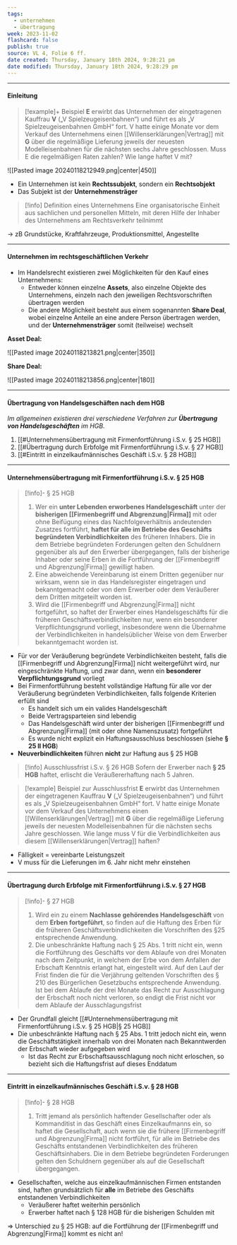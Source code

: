 ```yaml
---
tags:
  - unternehmen
  - übertragung
week: 2023-11-02
flashcard: false
publish: true
source: VL 4, Folie 6 ff.
date created: Thursday, January 18th 2024, 9:28:21 pm
date modified: Thursday, January 18th 2024, 9:28:29 pm
---
```

***
#### Einleitung

> [!example]+ Beispiel 
> **E** erwirbt das Unternehmen der eingetragenen Kauffrau **V** („V Spielzeugeisenbahnen“) und führt es als „V Spielzeugeisenbahnen GmbH“ fort. V hatte einige Monate vor dem Verkauf des Unternehmens einen [[Willenserklärungen|Vertrag]] mit **G** über die regelmäßige Lieferung jeweils der neuesten Modelleisenbahnen für die nächsten sechs Jahre geschlossen. Muss E die regelmäßigen Raten zahlen? Wie lange haftet V mit?

![[Pasted image 20240118212949.png|center|450]]

- Ein Unternehmen ist kein **Rechtssubjekt**, sondern ein **Rechtsobjekt**
- Das Subjekt ist der **Unternehmensträger**

> [!info] Definition eines Unternehmens 
> Eine organisatorische Einheit aus sachlichen und personellen Mitteln, mit deren Hilfe der Inhaber des Unternehmens am Rechtsverkehr teilnimmt 

→ zB Grundstücke, Kraftfahrzeuge, Produktionsmittel, Angestellte

***
#### Unternehmen im rechtsgeschäftlichen Verkehr

- Im Handelsrecht existieren zwei Möglichkeiten für den Kauf eines Unternehmens:
	- Entweder können einzelne **Assets**, also einzelne Objekte des Unternehmens, einzeln nach den jeweiligen Rechtsvorschriften übertragen werden
	- Die andere Möglichkeit besteht aus einem sogenannten **Share Deal**, wobei einzelne Anteile an eine andere Person übertragen werden, und der **Unternehmensträger** somit (teilweise) wechselt

**Asset Deal:**

![[Pasted image 20240118213821.png|center|350]]

**Share Deal:**

![[Pasted image 20240118213856.png|center|180]]

***
#### Übertragung von Handelsgeschäften nach dem HGB

*Im allgemeinen existieren drei verschiedene Verfahren zur **Übertragung von Handelsgeschäften** im HGB.*

1. [[#Unternehmensübertragung mit Firmenfortführung i.S.v. § 25 HGB]]
2. [[#Übertragung durch Erbfolge mit Firmenfortführung i.S.v. § 27 HGB]]
3. [[#Eintritt in einzelkaufmännisches Geschäft i.S.v. § 28 HGB]]

***
#### Unternehmensübertragung mit Firmenfortführung i.S.v. § 25 HGB

> [!info]- § 25 HGB 
> 1. Wer ein **unter Lebenden erworbenes Handelsgeschäft** unter der **bisherigen [[Firmenbegriff und Abgrenzung|Firma]]** mit oder ohne Beifügung eines das Nachfolgeverhältnis andeutenden Zusatzes fortführt, **haftet für alle im Betriebe des Geschäfts begründeten Verbindlichkeiten** des früheren Inhabers. Die in dem Betriebe begründeten Forderungen gelten den Schuldnern gegenüber als auf den Erwerber übergegangen, falls der bisherige Inhaber oder seine Erben in die Fortführung der [[Firmenbegriff und Abgrenzung|Firma]] gewilligt haben.
> 2. Eine abweichende Vereinbarung ist einem Dritten gegenüber nur wirksam, wenn sie in das Handelsregister eingetragen und bekanntgemacht oder von dem Erwerber oder dem Veräußerer dem Dritten mitgeteilt worden ist.
> 3. Wird die [[Firmenbegriff und Abgrenzung|Firma]] nicht fortgeführt, so haftet der Erwerber eines Handelsgeschäfts für die früheren Geschäftsverbindlichkeiten nur, wenn ein besonderer Verpflichtungsgrund vorliegt, insbesondere wenn die Übernahme der Verbindlichkeiten in handelsüblicher Weise von dem Erwerber bekanntgemacht worden ist.

- Für vor der Veräußerung begründete Verbindlichkeiten besteht, falls die [[Firmenbegriff und Abgrenzung|Firma]] nicht weitergeführt wird, nur eingeschränkte Haftung, und zwar dann, wenn ein **besonderer Verpflichtungsgrund** vorliegt
- Bei Firmenfortführung besteht vollständige Haftung für alle vor der Veräußerung begründeten Verbindlichkeiten, falls folgende Kriterien erfüllt sind
	- Es handelt sich um ein valides Handelsgeschäft
	- Beide Vertragsparteien sind lebendig
	- Das Handelsgeschäft wird unter der bisherigen [[Firmenbegriff und Abgrenzung|Firma]] (mit oder ohne Namenszusatz) fortgeführt
	- Es wurde nicht explizit ein Haftungsausschluss beschlossen (siehe **§ 25 II HGB**)
- **Neuverbindlichkeiten** führen **nicht** zur Haftung aus § 25 HGB

> [!info] Ausschlussfrist i.S.v. § 26 HGB 
> Sofern der Erwerber nach **§ 25 HGB** haftet, erlischt die Veräußererhaftung nach 5 Jahren.

> [!example] Beispiel zur Ausschlussfrist 
> **E** erwirbt das Unternehmen der eingetragenen Kauffrau **V** („V Spielzeugeisenbahnen“) und führt es als „V Spielzeugeisenbahnen GmbH“ fort. V hatte einige Monate vor dem Verkauf des Unternehmens einen [[Willenserklärungen|Vertrag]] mit **G** über die regelmäßige Lieferung jeweils der neuesten Modelleisenbahnen für die nächsten sechs Jahre geschlossen. Wie lange muss V für die Verbindlichkeiten aus diesem [[Willenserklärungen|Vertrag]] haften?

- Fälligkeit = vereinbarte Leistungszeit
- V muss für die Lieferungen im 6. Jahr nicht mehr einstehen

***
#### Übertragung durch Erbfolge mit Firmenfortführung i.S.v. § 27 HGB

> [!info]- § 27 HGB 
> 1. Wird ein zu einem **Nachlasse gehörendes Handelsgeschäft** von dem **Erben fortgeführt**, so finden auf die Haftung des Erben für die früheren Geschäftsverbindlichkeiten die Vorschriften des §25 entsprechende Anwendung.
> 2. Die unbeschränkte Haftung nach § 25 Abs. 1 tritt nicht ein, wenn die Fortführung des Geschäfts vor dem Ablaufe von drei Monaten nach dem Zeitpunkt, in welchem der Erbe von dem Anfallen der Erbschaft Kenntnis erlangt hat, eingestellt wird. Auf den Lauf der Frist finden die für die Verjährung geltenden Vorschriften des § 210 des Bürgerlichen Gesetzbuchs entsprechende Anwendung. Ist bei dem Ablaufe der drei Monate das Recht zur Ausschlagung der Erbschaft noch nicht verloren, so endigt die Frist nicht vor dem Ablaufe der Ausschlagungsfrist

- Der Grundfall gleicht [[#Unternehmensübertragung mit Firmenfortführung i.S.v. § 25 HGB|§ 25 HGB]]
- Die unbeschränkte Haftung nach § 25 Abs. 1 tritt jedoch nicht ein, wenn die Geschäftstätigkeit innerhalb von drei Monaten nach Bekanntwerden der Erbschaft wieder aufgegeben wird
	- Ist das Recht zur Erbschaftsausschlagung noch nicht erloschen, so bezieht sich die Haftungsfrist auf dieses Enddatum

***
#### Eintritt in einzelkaufmännisches Geschäft i.S.v. § 28 HGB

> [!info]- § 28 HGB 
> 1. Tritt jemand als persönlich haftender Gesellschafter oder als Kommanditist in das Geschäft eines Einzelkaufmanns ein, so haftet die Gesellschaft, auch wenn sie die frühere [[Firmenbegriff und Abgrenzung|Firma]] nicht fortführt, für alle im Betriebe des Geschäfts entstandenen Verbindlichkeiten des früheren Geschäftsinhabers. Die in dem Betriebe begründeten Forderungen gelten den Schuldnern gegenüber als auf die Gesellschaft übergegangen.

- Gesellschaften, welche aus einzelkaufmännischen Firmen entstanden sind, haften grundsätzlich für **alle** im Betriebe des Geschäfts entstandenen Verbindlichkeiten
	- Veräußerer haftet weiterhin persönlich
	- Erwerber haftet nach § 128 HGB für die bisherigen Schulden mit

=> Unterschied zu § 25 HGB: auf die Fortführung der [[Firmenbegriff und Abgrenzung|Firma]] kommt es nicht an!